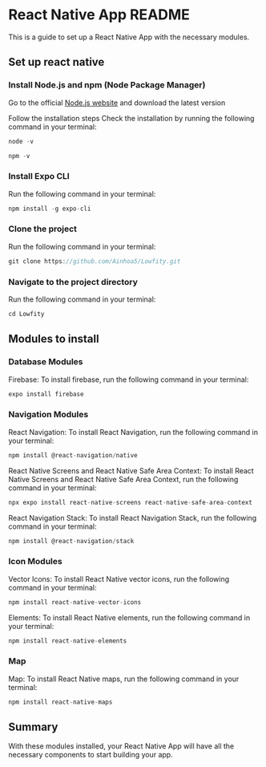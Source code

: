 # React Native App README
This is a guide to set up a React Native App with the necessary modules.

## Set up react native
### Install Node.js and npm (Node Package Manager)
Go to the official [Node.js website](https://nodejs.org/en/) and download the latest version


Follow the installation steps
Check the installation by running the following command in your terminal:
```javascript
node -v
```
```javascript
npm -v
```

### Install Expo CLI
Run the following command in your terminal:
```javascript
npm install -g expo-cli
```

### Clone the project
Run the following command in your terminal:
```javascript
git clone https://github.com/Ainhoa5/Lowfity.git
```

### Navigate to the project directory
Run the following command in your terminal:
```javascript
cd Lowfity
```



## Modules to install
### Database Modules
Firebase: To install firebase, run the following command in your terminal:
```javascript
expo install firebase
```

### Navigation Modules
React Navigation: To install React Navigation, run the following command in your terminal:
```javascript
npm install @react-navigation/native
```

React Native Screens and React Native Safe Area Context: To install React Native Screens and React Native Safe Area Context, run the following command in your terminal:
```javascript
npx expo install react-native-screens react-native-safe-area-context
```

React Navigation Stack: To install React Navigation Stack, run the following command in your terminal:
```javascript
npm install @react-navigation/stack
```

### Icon Modules
Vector Icons: To install React Native vector icons, run the following command in your terminal:
```javascript
npm install react-native-vector-icons
```

Elements: To install React Native elements, run the following command in your terminal:
```javascript
npm install react-native-elements
```

### Map
Map: To install React Native maps, run the following command in your terminal:
```javascript
npm install react-native-maps
```

## Summary
With these modules installed, your React Native App will have all the necessary components to start building your app.
